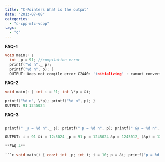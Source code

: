 ```yaml
---
title: "C-Pointers What is the output"
date: "2012-07-08"
categories: 
  - "c-cpp-mfc-vcpp"
tags: 
  - "c"
---
```


**FAQ-1**

```c 
void main() { 
  int _p = 91; //compilation error 
  printf("%d n",_ p); 
  printf("%d n", p); } 
  OUTPUT: Does not compile error C2440: 'initializing' : cannot convert from 'int' to 'int \*' 
  ```

**FAQ-2**

```c 
void main() { int i = 91; int \*p = &i;

printf("%d n", \*p); printf("%d n", p); } 
OUTPUT: 91 1245024 
```

**FAQ-3**

```c void main() { int i = 91; int \*p = &i;

printf(" _p = %d n",_ p); printf(" p = %d n", p); printf(" &p = %d n", &p); printf(" _(&p) = %d n",_ (&p)); printf(" _(_(&p)) = %d n", _(_(&p))); }

OUTPUT: i = 91 &i = 1245024 _p = 91 p = 1245024 &p = 1245012_ (&p) = 1245024 _(_(&p)) = 91 ```

**FAQ-4**

```c void main() { const int _p; int i; i = 10; p = &i; printf("p = %d,_ p = %d, i = %d", p, _p, i); } OUTPUT p = 1245012,_ p = 10, i = 10 ```
